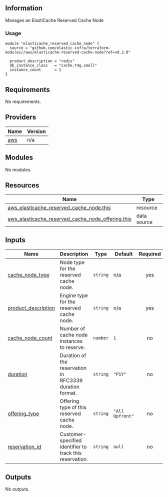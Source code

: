 <!-- BEGINNING OF PRE-COMMIT-TERRAFORM DOCS HOOK -->
## Information

Manages an ElastiCache Reserved Cache Node

### Usage

```hcl
module "elasticache_reserved_cache_node" {
  source = "github.com/elastic-infra/terraform-modules//aws/elasticache-reserved-cache-node?ref=v8.2.0"

  product_description = "redis"
  db_instance_class   = "cache.t4g.small"
  instance_count      = 1
}
```

## Requirements

No requirements.

## Providers

| Name | Version |
|------|---------|
| <a name="provider_aws"></a> [aws](#provider\_aws) | n/a |

## Modules

No modules.

## Resources

| Name | Type |
|------|------|
| [aws_elasticache_reserved_cache_node.this](https://registry.terraform.io/providers/hashicorp/aws/latest/docs/resources/elasticache_reserved_cache_node) | resource |
| [aws_elasticache_reserved_cache_node_offering.this](https://registry.terraform.io/providers/hashicorp/aws/latest/docs/data-sources/elasticache_reserved_cache_node_offering) | data source |

## Inputs

| Name | Description | Type | Default | Required |
|------|-------------|------|---------|:--------:|
| <a name="input_cache_node_type"></a> [cache\_node\_type](#input\_cache\_node\_type) | Node type for the reserved cache node. | `string` | n/a | yes |
| <a name="input_product_description"></a> [product\_description](#input\_product\_description) | Engine type for the reserved cache node. | `string` | n/a | yes |
| <a name="input_cache_node_count"></a> [cache\_node\_count](#input\_cache\_node\_count) | Number of cache node instances to reserve. | `number` | `1` | no |
| <a name="input_duration"></a> [duration](#input\_duration) | Duration of the reservation in RFC3339 duration format. | `string` | `"P1Y"` | no |
| <a name="input_offering_type"></a> [offering\_type](#input\_offering\_type) | Offering type of this reserved cache node. | `string` | `"All Upfront"` | no |
| <a name="input_reservation_id"></a> [reservation\_id](#input\_reservation\_id) | Customer-specified identifier to track this reservation. | `string` | `null` | no |

## Outputs

No outputs.

<!-- END OF PRE-COMMIT-TERRAFORM DOCS HOOK -->

